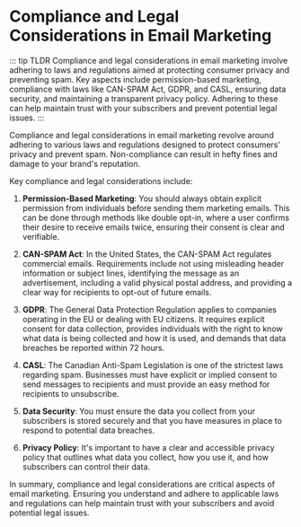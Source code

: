 # Compliance and Legal Considerations in Email Marketing

::: tip TLDR
Compliance and legal considerations in email marketing involve adhering to laws and regulations aimed at protecting consumer privacy and preventing spam. Key aspects include permission-based marketing, compliance with laws like CAN-SPAM Act, GDPR, and CASL, ensuring data security, and maintaining a transparent privacy policy. Adhering to these can help maintain trust with your subscribers and prevent potential legal issues.
:::

Compliance and legal considerations in email marketing revolve around adhering to various laws and regulations designed to protect consumers' privacy and prevent spam. Non-compliance can result in hefty fines and damage to your brand's reputation.

Key compliance and legal considerations include:

1. **Permission-Based Marketing**: You should always obtain explicit permission from individuals before sending them marketing emails. This can be done through methods like double opt-in, where a user confirms their desire to receive emails twice, ensuring their consent is clear and verifiable.

2. **CAN-SPAM Act**: In the United States, the CAN-SPAM Act regulates commercial emails. Requirements include not using misleading header information or subject lines, identifying the message as an advertisement, including a valid physical postal address, and providing a clear way for recipients to opt-out of future emails.

3. **GDPR**: The General Data Protection Regulation applies to companies operating in the EU or dealing with EU citizens. It requires explicit consent for data collection, provides individuals with the right to know what data is being collected and how it is used, and demands that data breaches be reported within 72 hours.

4. **CASL**: The Canadian Anti-Spam Legislation is one of the strictest laws regarding spam. Businesses must have explicit or implied consent to send messages to recipients and must provide an easy method for recipients to unsubscribe.

5. **Data Security**: You must ensure the data you collect from your subscribers is stored securely and that you have measures in place to respond to potential data breaches.

6. **Privacy Policy**: It's important to have a clear and accessible privacy policy that outlines what data you collect, how you use it, and how subscribers can control their data.

In summary, compliance and legal considerations are critical aspects of email marketing. Ensuring you understand and adhere to applicable laws and regulations can help maintain trust with your subscribers and avoid potential legal issues.
